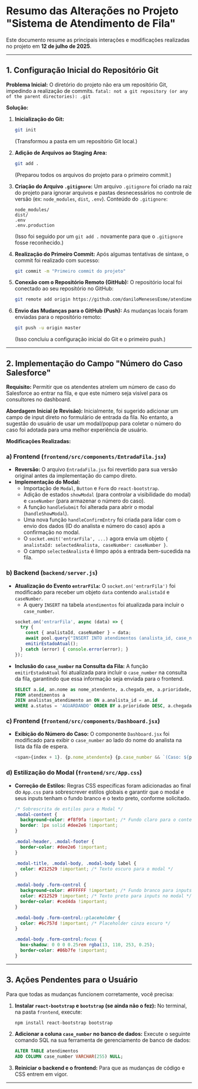 # Resumo das Alterações no Projeto "Sistema de Atendimento de Fila"

Este documento resume as principais interações e modificações realizadas no projeto em **12 de julho de 2025**.

---

## 1. Configuração Inicial do Repositório Git

**Problema Inicial:** O diretório do projeto não era um repositório Git, impedindo a realização de commits.
`fatal: not a git repository (or any of the parent directories): .git`

**Solução:**
1.  **Inicialização do Git:**
    ```bash
    git init
    ```
    (Transformou a pasta em um repositório Git local.)

2.  **Adição de Arquivos ao Staging Area:**
    ```bash
    git add .
    ```
    (Preparou todos os arquivos do projeto para o primeiro commit.)

3.  **Criação do Arquivo `.gitignore`:**
    Um arquivo `.gitignore` foi criado na raiz do projeto para ignorar arquivos e pastas desnecessários no controle de versão (ex: `node_modules`, `dist`, `.env`).
    Conteúdo do `.gitignore`:
    ```
    node_modules/
    dist/
    .env
    .env.production
    ```
    (Isso foi seguido por um `git add .` novamente para que o `.gitignore` fosse reconhecido.)

4.  **Realização do Primeiro Commit:**
    Após algumas tentativas de sintaxe, o commit foi realizado com sucesso:
    ```bash
    git commit -m "Primeiro commit do projeto"
    ```

5.  **Conexão com o Repositório Remoto (GitHub):**
    O repositório local foi conectado ao seu repositório no GitHub:
    ```bash
    git remote add origin https://github.com/daniloMenesesEsme/atendimento-fila
    ```

6.  **Envio das Mudanças para o GitHub (Push):**
    As mudanças locais foram enviadas para o repositório remoto:
    ```bash
    git push -u origin master
    ```
    (Isso concluiu a configuração inicial do Git e o primeiro push.)

---

## 2. Implementação do Campo "Número do Caso Salesforce"

**Requisito:** Permitir que os atendentes atrelem um número de caso do Salesforce ao entrar na fila, e que este número seja visível para os consultores no dashboard.

**Abordagem Inicial (e Revisão):**
Inicialmente, foi sugerido adicionar um campo de input direto no formulário de entrada da fila. No entanto, a sugestão do usuário de usar um modal/popup para coletar o número do caso foi adotada para uma melhor experiência de usuário.

**Modificações Realizadas:**

### a) Frontend (`frontend/src/components/EntradaFila.jsx`)

-   **Reversão:** O arquivo `EntradaFila.jsx` foi revertido para sua versão original antes da implementação do campo direto.
-   **Implementação do Modal:**
    -   Importação de `Modal`, `Button` e `Form` do `react-bootstrap`.
    -   Adição de estados `showModal` (para controlar a visibilidade do modal) e `caseNumber` (para armazenar o número do caso).
    -   A função `handleSubmit` foi alterada para abrir o modal (`handleShowModal`).
    -   Uma nova função `handleConfirmEntry` foi criada para lidar com o envio dos dados (ID do analista e número do caso) após a confirmação no modal.
    -   O `socket.emit('entrarFila', ...)` agora envia um objeto `{ analistaId: selectedAnalista, caseNumber: caseNumber }`.
    -   O campo `selectedAnalista` é limpo após a entrada bem-sucedida na fila.

### b) Backend (`backend/server.js`)

-   **Atualização do Evento `entrarFila`:**
    O `socket.on('entrarFila')` foi modificado para receber um objeto `data` contendo `analistaId` e `caseNumber`.
    -   A query `INSERT` na tabela `atendimentos` foi atualizada para incluir o `case_number`.
    ```javascript
    socket.on('entrarFila', async (data) => {
      try {
        const { analistaId, caseNumber } = data;
        await pool.query("INSERT INTO atendimentos (analista_id, case_number) VALUES (?, ?)", [analistaId, caseNumber]);
        emitirEstadoAtual();
      } catch (error) { console.error(error); }
    });
    ```
-   **Inclusão do `case_number` na Consulta da Fila:**
    A função `emitirEstadoAtual` foi atualizada para incluir o `case_number` na consulta da fila, garantindo que essa informação seja enviada para o frontend.
    ```sql
    SELECT a.id, an.nome as nome_atendente, a.chegada_em, a.prioridade, a.case_number
    FROM atendimentos a
    JOIN analistas_atendimento an ON a.analista_id = an.id
    WHERE a.status = 'AGUARDANDO' ORDER BY a.prioridade DESC, a.chegada_em ASC
    ```

### c) Frontend (`frontend/src/components/Dashboard.jsx`)

-   **Exibição do Número do Caso:**
    O componente `Dashboard.jsx` foi modificado para exibir o `case_number` ao lado do nome do analista na lista da fila de espera.
    ```javascript
    <span>{index + 1}. {p.nome_atendente} {p.case_number && `(Caso: ${p.case_number})`}</span>
    ```

### d) Estilização do Modal (`frontend/src/App.css`)

-   **Correção de Estilos:** Regras CSS específicas foram adicionadas ao final do `App.css` para sobrescrever estilos globais e garantir que o modal e seus inputs tenham o fundo branco e o texto preto, conforme solicitado.
    ```css
    /* Sobrescrita de estilos para o Modal */
    .modal-content {
      background-color: #f8f9fa !important; /* Fundo claro para o conteúdo do modal */
      border: 1px solid #dee2e6 !important;
    }

    .modal-header, .modal-footer {
      border-color: #dee2e6 !important;
    }

    .modal-title, .modal-body, .modal-body label {
      color: #212529 !important; /* Texto escuro para o modal */
    }

    .modal-body .form-control {
      background-color: #FFFFFF !important; /* Fundo branco para inputs no modal */
      color: #212529 !important; /* Texto preto para inputs no modal */
      border-color: #ced4da !important;
    }

    .modal-body .form-control::placeholder {
      color: #6c757d !important; /* Placeholder cinza escuro */
    }

    .modal-body .form-control:focus {
      box-shadow: 0 0 0 0.25rem rgba(13, 110, 253, 0.25);
      border-color: #86b7fe !important;
    }
    ```

---

## 3. Ações Pendentes para o Usuário

Para que todas as mudanças funcionem corretamente, você precisa:

1.  **Instalar `react-bootstrap` e `bootstrap` (se ainda não o fez):**
    No terminal, na pasta `frontend`, execute:
    ```bash
    npm install react-bootstrap bootstrap
    ```
2.  **Adicionar a coluna `case_number` no banco de dados:**
    Execute o seguinte comando SQL na sua ferramenta de gerenciamento de banco de dados:
    ```sql
    ALTER TABLE atendimentos
    ADD COLUMN case_number VARCHAR(255) NULL;
    ```
3.  **Reiniciar o backend e o frontend:** Para que as mudanças de código e CSS entrem em vigor.

---
